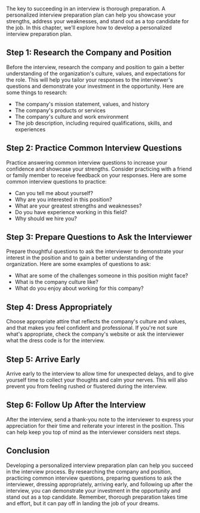 
The key to succeeding in an interview is thorough preparation. A personalized interview preparation plan can help you showcase your strengths, address your weaknesses, and stand out as a top candidate for the job. In this chapter, we'll explore how to develop a personalized interview preparation plan.

Step 1: Research the Company and Position
-----------------------------------------

Before the interview, research the company and position to gain a better understanding of the organization's culture, values, and expectations for the role. This will help you tailor your responses to the interviewer's questions and demonstrate your investment in the opportunity. Here are some things to research:

* The company's mission statement, values, and history
* The company's products or services
* The company's culture and work environment
* The job description, including required qualifications, skills, and experiences

Step 2: Practice Common Interview Questions
-------------------------------------------

Practice answering common interview questions to increase your confidence and showcase your strengths. Consider practicing with a friend or family member to receive feedback on your responses. Here are some common interview questions to practice:

* Can you tell me about yourself?
* Why are you interested in this position?
* What are your greatest strengths and weaknesses?
* Do you have experience working in this field?
* Why should we hire you?

Step 3: Prepare Questions to Ask the Interviewer
------------------------------------------------

Prepare thoughtful questions to ask the interviewer to demonstrate your interest in the position and to gain a better understanding of the organization. Here are some examples of questions to ask:

* What are some of the challenges someone in this position might face?
* What is the company culture like?
* What do you enjoy about working for this company?

Step 4: Dress Appropriately
---------------------------

Choose appropriate attire that reflects the company's culture and values, and that makes you feel confident and professional. If you're not sure what's appropriate, check the company's website or ask the interviewer what the dress code is for the interview.

Step 5: Arrive Early
--------------------

Arrive early to the interview to allow time for unexpected delays, and to give yourself time to collect your thoughts and calm your nerves. This will also prevent you from feeling rushed or flustered during the interview.

Step 6: Follow Up After the Interview
-------------------------------------

After the interview, send a thank-you note to the interviewer to express your appreciation for their time and reiterate your interest in the position. This can help keep you top of mind as the interviewer considers next steps.

Conclusion
----------

Developing a personalized interview preparation plan can help you succeed in the interview process. By researching the company and position, practicing common interview questions, preparing questions to ask the interviewer, dressing appropriately, arriving early, and following up after the interview, you can demonstrate your investment in the opportunity and stand out as a top candidate. Remember, thorough preparation takes time and effort, but it can pay off in landing the job of your dreams.
